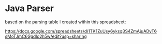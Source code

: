 # Java Parser

based on the parsing table I created within this spreadsheet:

https://docs.google.com/spreadsheets/d/1TK1ZuUsy6yksq3S4ZmAjuADyT6sMoTJmC6Ggdlo2h5w/edit?usp=sharing
